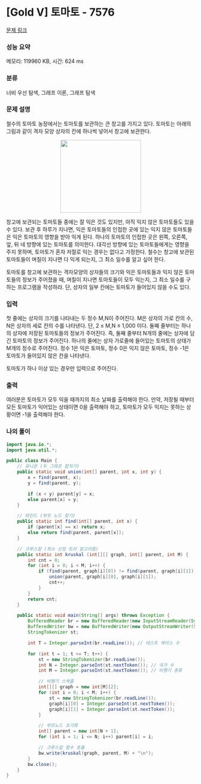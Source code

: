 # [Gold V] 토마토 - 7576 

[문제 링크](https://www.acmicpc.net/problem/7576) 

### 성능 요약

메모리: 119960 KB, 시간: 624 ms

### 분류

너비 우선 탐색, 그래프 이론, 그래프 탐색

### 문제 설명

<p>철수의 토마토 농장에서는 토마토를 보관하는 큰 창고를 가지고 있다. 토마토는 아래의 그림과 같이 격자 모양 상자의 칸에 하나씩 넣어서 창고에 보관한다. </p>

<p style="text-align: center;"><img alt="" src="" style="width: 215px; height: 194px;"></p>

<p>창고에 보관되는 토마토들 중에는 잘 익은 것도 있지만, 아직 익지 않은 토마토들도 있을 수 있다. 보관 후 하루가 지나면, 익은 토마토들의 인접한 곳에 있는 익지 않은 토마토들은 익은 토마토의 영향을 받아 익게 된다. 하나의 토마토의 인접한 곳은 왼쪽, 오른쪽, 앞, 뒤 네 방향에 있는 토마토를 의미한다. 대각선 방향에 있는 토마토들에게는 영향을 주지 못하며, 토마토가 혼자 저절로 익는 경우는 없다고 가정한다. 철수는 창고에 보관된 토마토들이 며칠이 지나면 다 익게 되는지, 그 최소 일수를 알고 싶어 한다.</p>

<p>토마토를 창고에 보관하는 격자모양의 상자들의 크기와 익은 토마토들과 익지 않은 토마토들의 정보가 주어졌을 때, 며칠이 지나면 토마토들이 모두 익는지, 그 최소 일수를 구하는 프로그램을 작성하라. 단, 상자의 일부 칸에는 토마토가 들어있지 않을 수도 있다.</p>

### 입력 

 <p>첫 줄에는 상자의 크기를 나타내는 두 정수 M,N이 주어진다. M은 상자의 가로 칸의 수, N은 상자의 세로 칸의 수를 나타낸다. 단, 2 ≤ M,N ≤ 1,000 이다. 둘째 줄부터는 하나의 상자에 저장된 토마토들의 정보가 주어진다. 즉, 둘째 줄부터 N개의 줄에는 상자에 담긴 토마토의 정보가 주어진다. 하나의 줄에는 상자 가로줄에 들어있는 토마토의 상태가 M개의 정수로 주어진다. 정수 1은 익은 토마토, 정수 0은 익지 않은 토마토, 정수 -1은 토마토가 들어있지 않은 칸을 나타낸다.</p>

<p>토마토가 하나 이상 있는 경우만 입력으로 주어진다.</p>

### 출력 

 <p>여러분은 토마토가 모두 익을 때까지의 최소 날짜를 출력해야 한다. 만약, 저장될 때부터 모든 토마토가 익어있는 상태이면 0을 출력해야 하고, 토마토가 모두 익지는 못하는 상황이면 -1을 출력해야 한다.</p>

### 나의 풀이
```java
import java.io.*;
import java.util.*;

public class Main {
    // 유니온 (두 그래프 합치기)
    public static void union(int[] parent, int x, int y) {
        x = find(parent, x);
        y = find(parent, y);

        if (x < y) parent[y] = x;
        else parent[x] = y;
    }

    // 파인드 (부모 노드 찾기)
    public static int find(int[] parent, int x) {
        if (parent[x] == x) return x;
        else return find(parent, parent[x]);
    }

    // 크루스칼 (최소 신장 트리 알고리즘)
    public static int kruskal (int[][] graph, int[] parent, int M) {
        int cnt = 0;
        for (int i = 0; i < M; i++) {
            if (find(parent, graph[i][0]) != find(parent, graph[i][1])) {
                union(parent, graph[i][0], graph[i][1]);
                cnt++;
            }
        }
        return cnt;
    }

    public static void main(String[] args) throws Exception {
        BufferedReader br = new BufferedReader(new InputStreamReader(System.in));
        BufferedWriter bw = new BufferedWriter(new OutputStreamWriter(System.out));
        StringTokenizer st;

        int T = Integer.parseInt(br.readLine()); // 테스트 케이스 수

        for (int t = 1; t <= T; t++) {
            st = new StringTokenizer(br.readLine());
            int N = Integer.parseInt(st.nextToken()); // 국가 수
            int M = Integer.parseInt(st.nextToken()); // 비행기 종류

            // 비행기 스케줄
            int[][] graph = new int[M][2];
            for (int i = 0; i < M; i++) {
                st = new StringTokenizer(br.readLine());
                graph[i][0] = Integer.parseInt(st.nextToken());
                graph[i][1] = Integer.parseInt(st.nextToken());
            }

            // 부모노드 초기화
            int[] parent = new int[N + 1];
            for (int i = 1; i <= N; i++) parent[i] = i;

            // 크루스칼 함수 호출
            bw.write(kruskal(graph, parent, M) + "\n");
        }
        bw.close();
    }
}
```
